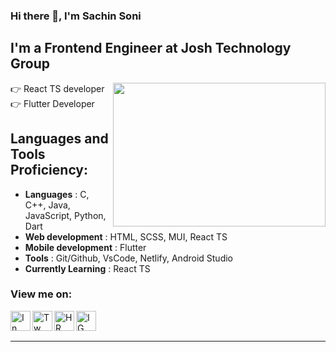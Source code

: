 ### Hi there 🤝, I'm Sachin Soni

I'm a Frontend Engineer at Josh Technology Group
---
<a href="https://github.com/scripty07"><img align='right' src="https://media0.giphy.com/media/qgQUggAC3Pfv687qPC/giphy.gif" width="340" height="230"> </a>

 👉 React TS developer <br />
 👉 Flutter Developer <br />
 


Languages and Tools Proficiency:
---

-  <b>Languages</b>           : C, C++, Java, JavaScript, Python, Dart <br />
-  <b>Web development</b>     : HTML, SCSS, MUI, React TS <br />
-  <b>Mobile development</b>  : Flutter <br />
-  <b>Tools</b>               : Git/Github, VsCode, Netlify, Android Studio <br />
-  <b>Currently Learning</b>  : React TS

### View me on:

[<img  align="left" alt="In" width="32px" src="https://upload.wikimedia.org/wikipedia/commons/thumb/8/81/LinkedIn_icon.svg/1024px-LinkedIn_icon.svg.png" />][linkedin]
[<img align="left" alt="Tw" width="32px" src="https://upload.wikimedia.org/wikipedia/commons/4/4f/Twitter-logo.svg" />][twitter]
[<img align="left" alt="HR" width="32px" src="https://amit839.github.io/resources/css/images/achievements/hackerrank-logo.jpg" />][hackerrank]
[<img align="left" alt="IG" width="32px" src="https://upload.wikimedia.org/wikipedia/commons/e/e7/Instagram_logo_2016.svg" />][instagram]
<br />
<br />

---


[instagram]: https://www.instagram.com/scripty07/
[linkedin]: https://www.linkedin.com/in/sachinsoni-7/
[hackerrank]: https://www.hackerrank.com/SaChInSoNi/
[twitter]: https://twitter.com/scripty07/
